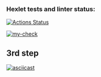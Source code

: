 ### Hexlet tests and linter status:
[![Actions Status](https://github.com/susemaa/frontend-project-46/workflows/hexlet-check/badge.svg)](https://github.com/susemaa/frontend-project-46/actions)


[![my-check](https://github.com/susemaa/frontend-project-46/actions/workflows/my-check.yml/badge.svg)](https://github.com/susemaa/frontend-project-46/actions/workflows/my-check.yml)



## 3rd step
[![asciicast](https://asciinema.org/a/594053.svg)](https://asciinema.org/a/594053)
